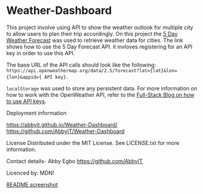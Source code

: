 # Weather-Dashboard


This project involve using API to show the weather outlook for multiple city to allow users to plan their trip accordingly. On this project  the [5 Day Weather Forecast](https://openweathermap.org/forecast5)  was used to retrieve weather data for cities. The link shows how to use the 5 Day Forecast API. it invloves registering for an API key in order to use this API. 

The base URL of the  API calls should look like the following: `https://api.openweathermap.org/data/2.5/forecast?lat={lat}&lon={lon}&appid={
    API key}`.


`localStorage`  was used to store any persistent data. For more information on how to work with the OpenWeather API, refer to the [Full-Stack Blog on how to use API keys](https://coding-boot-camp.github.io/full-stack/apis/how-to-use-api-keys).


Deployment information 

https://abbyit.github.io/Weather-Dashboard/
https://github.com/AbbyIT/Weather-Dashboard


License Distributed under the MIT License. See LICENSE.txt for more information.

Contact details- Abby Egbo https://github.com/AbbyIT

Licenced by: MDN!

[README screenshot](https://user-images.githubusercontent.com/117487886/216158197-6195e5b6-990b-4693-8070-0cd06d759b64.jpg)
